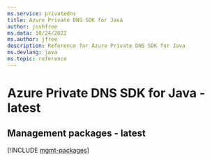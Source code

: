 ```yaml
---
ms.service: privatedns
title: Azure Private DNS SDK for Java
author: joshfree
ms.data: 10/24/2022
ms.author: jfree
description: Reference for Azure Private DNS SDK for Java
ms.devlang: java
ms.topic: reference
---
```

# Azure Private DNS SDK for Java - latest

## Management packages - latest
[!INCLUDE [mgmt-packages](private-dns-mgmt-index.md)]